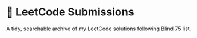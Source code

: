 # 🧩 LeetCode Submissions

A tidy, searchable archive of my LeetCode solutions following Blind 75 list.
